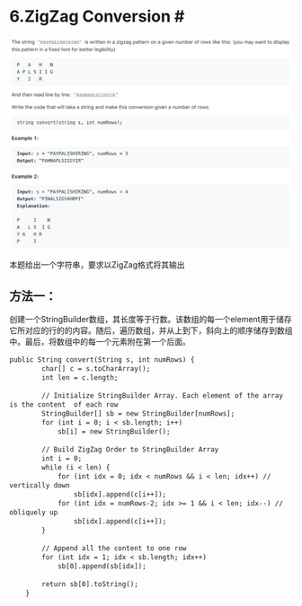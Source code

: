 # 6.ZigZag Conversion \#

![](.gitbook/assets/ying-mu-kuai-zhao-20190720-shang-wu-9.40.55.png)

本题给出一个字符串，要求以ZigZag格式将其输出

## 方法一：

创建一个StringBuilder数组，其长度等于行数。该数组的每一个element用于储存它所对应的行的的内容。随后，遍历数组，并从上到下，斜向上的顺序储存到数组中。最后，将数组中的每一个元素附在第一个后面。

```text
public String convert(String s, int numRows) {
        char[] c = s.toCharArray();
        int len = c.length;
        
        // Initialize StringBuilder Array. Each element of the array is the content  of each row
        StringBuilder[] sb = new StringBuilder[numRows];
        for (int i = 0; i < sb.length; i++) 
            sb[i] = new StringBuilder();

        // Build ZigZag Order to StringBuilder Array
        int i = 0;
        while (i < len) {
            for (int idx = 0; idx < numRows && i < len; idx++) // vertically down
                sb[idx].append(c[i++]);
            for (int idx = numRows-2; idx >= 1 && i < len; idx--) // obliquely up
                sb[idx].append(c[i++]);
        }
        
        // Append all the content to one row
        for (int idx = 1; idx < sb.length; idx++)
            sb[0].append(sb[idx]);
        
        return sb[0].toString();
    }
```

